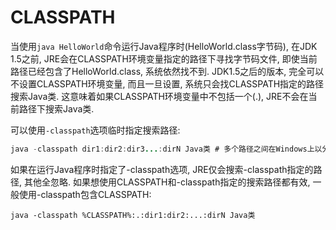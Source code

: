 # CLASSPATH

当使用`java HelloWorld`命令运行Java程序时(HelloWorld.class字节码), 在JDK 1.5之前, JRE会在CLASSPATH环境变量指定的路径下寻找字节码文件,  即使当前路径已经包含了HelloWorld.class, 系统依然找不到. 
JDK1.5之后的版本, 完全可以不设置CLASSPATH环境变量, 而且一旦设置, 系统只会找CLASSPATH指定的路径搜索Java类. 这意味着如果CLASSPATH环境变量中不包括一个(.), JRE不会在当前路径下搜索Java类.

可以使用`-classpath`选项临时指定搜索路径:

```java
java -classpath dir1:dir2:dir3...:dirN Java类 # 多个路径之间在Windows上以分号;隔开, Linux平台上以冒号(:)隔开.
```
如果在运行Java程序时指定了-classpath选项, JRE仅会搜索-classpath指定的路径, 其他全忽略. 如果想使用CLASSPATH和-classpath指定的搜索路径都有效, 一般使用-classpath包含CLASSPATH:

```shell
java -classpath %CLASSPATH%:.:dir1:dir2:...:dirN Java类
```

